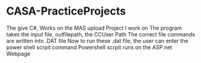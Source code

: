 # CASA-PracticeProjects
The give C#, Works on the MAS upload Project I work on
The program takes the input file, outfilepath, the CCUser Path 
The correct file commands are written into .DAT file
Now to run these .dat file, the user can enter the power shell scrpit command 
Powershell scrpit runs on the ASP.net Webpage
